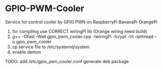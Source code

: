 # GPIO-PWM-Cooler
Service for control cooler by GPIO PWN on RaspberryPi BananaPi OrangePi
1. for compiling use CORRECT wiringPi lib (Orange wiring need build)
2. g++ -Ofast -Wall gpio_pwm_cooler.cpp -lwiringPi -lcrypt -lrt -lpthread -o gpio_pwm_cooler 
3. cp service file to /etc/systemd/system
4. enable demon

TODO: 
add /etc/gpio_pwn_cooler.conf 
generate deb package
